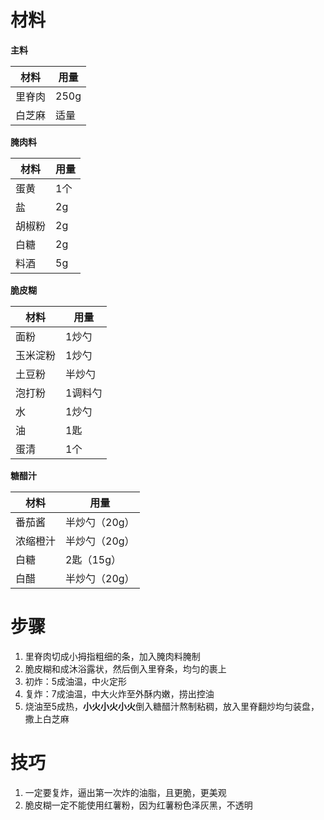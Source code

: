 # 材料

**主料**

材料|用量
---|---
里脊肉|250g
白芝麻|适量

**腌肉料**

材料|用量
---|---
蛋黄|1个
盐|2g
胡椒粉|2g
白糖|2g
料酒|5g

**脆皮糊**

材料|用量
---|---
面粉|1炒勺
玉米淀粉|1炒勺
土豆粉|半炒勺
泡打粉|1调料勺
水|1炒勺
油|1匙
蛋清|1个

**糖醋汁**

材料|用量
---|---
番茄酱|半炒勺（20g）
浓缩橙汁|半炒勺（20g）
白糖|2匙（15g）
白醋|半炒勺（20g）

# 步骤
1. 里脊肉切成小拇指粗细的条，加入腌肉料腌制
2. 脆皮糊和成沐浴露状，然后倒入里脊条，均匀的裹上
3. 初炸：5成油温，中火定形
4. 复炸：7成油温，中大火炸至外酥内嫩，捞出控油
5. 烧油至5成热，**小火小火小火**倒入糖醋汁熬制粘稠，放入里脊翻炒均匀装盘，撒上白芝麻

# 技巧
1. 一定要复炸，逼出第一次炸的油脂，且更脆，更美观
2. 脆皮糊一定不能使用红薯粉，因为红薯粉色泽灰黑，不透明